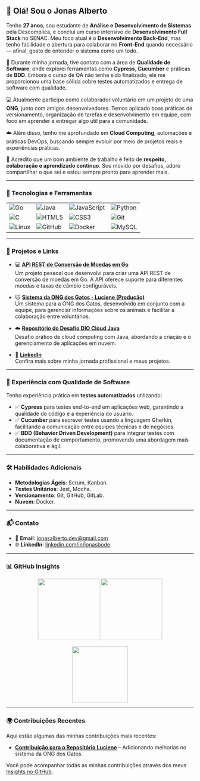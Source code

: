 ## 👋 Olá! Sou o Jonas Alberto

Tenho **27 anos**, sou estudante de **Análise e Desenvolvimento de Sistemas** pela Descomplica, e conclui um curso intensivo de **Desenvolvimento Full Stack** no SENAC. Meu foco atual é o **Desenvolvimento Back-End**, mas tenho facilidade e abertura para colaborar no **Front-End** quando necessário — afinal, gosto de entender o sistema como um todo.  

🧪 Durante minha jornada, tive contato com a área de **Qualidade de Software**, onde explorei ferramentas como **Cypress**, **Cucumber** e práticas de **BDD**. Embora o curso de QA não tenha sido finalizado, ele me proporcionou uma base sólida sobre testes automatizados e entrega de software com qualidade.

💻 Atualmente participo como colaborador voluntário em um projeto de uma **ONG**, junto com amigos desenvolvedores. Temos aplicado boas práticas de versionamento, organização de tarefas e desenvolvimento em equipe, com foco em aprender e entregar algo útil para a comunidade.

☁️ Além disso, tenho me aprofundado em **Cloud Computing**, automações e práticas DevOps, buscando sempre evoluir por meio de projetos reais e experiências práticas.

🌱 Acredito que um bom ambiente de trabalho é feito de **respeito, colaboração e aprendizado contínuo**. Sou movido por desafios, adoro compartilhar o que sei e estou sempre pronto para aprender mais.


---

### 🚀 Tecnologias e Ferramentas

<div align="center">
  <table>
    <tr>
      <td><img src="https://img.shields.io/badge/-Go-00ADD8?style=flat&logo=go&logoColor=white" alt="Go" /></td>
      <td><img src="https://img.shields.io/badge/-Java-007396?style=flat&logo=java&logoColor=white" alt="Java" /></td>
      <td><img src="https://img.shields.io/badge/-JavaScript-F7DF1E?style=flat&logo=javascript&logoColor=black" alt="JavaScript" /></td>
      <td><img src="https://img.shields.io/badge/Python-3776AB?style=flat&logo=python&logoColor=white" alt="Python" /></td>
    </tr>
    <tr>
      <td><img src="https://img.shields.io/badge/C-00599C?style=flat&logo=c&logoColor=white" alt="C" /></td>
      <td><img src="https://img.shields.io/badge/-HTML5-E34F26?style=flat&logo=html5&logoColor=white" alt="HTML5" /></td>
      <td><img src="https://img.shields.io/badge/-CSS3-1572B6?style=flat&logo=css3&logoColor=white" alt="CSS3" /></td>
      <td><img src="https://img.shields.io/badge/-Git-F05032?style=flat&logo=git&logoColor=white" alt="Git" /></td>
    </tr>
    <tr>
      <td><img src="https://img.shields.io/badge/-Linux-FCC624?style=flat&logo=linux&logoColor=black" alt="Linux" /></td>
      <td><img src="https://img.shields.io/badge/-GitHub-181717?style=flat&logo=github&logoColor=white" alt="GitHub" /></td>
      <td><img src="https://img.shields.io/badge/-Docker-2496ED?style=flat&logo=docker&logoColor=white" alt="Docker" /></td>
      <td><img src="https://img.shields.io/badge/-MySQL-4479A1?style=flat&logo=mysql&logoColor=white" alt="MySQL" /></td>
    </tr>
  </table>
</div>

---

### 📌 Projetos e Links

- 💻 **[API REST de Conversão de Moedas em Go](https://github.com/BodeXX/api-rest-go)**  
  Um projeto pessoal que desenvolvi para criar uma API REST de conversão de moedas em Go. A API oferece suporte para diferentes moedas e taxas de câmbio configuráveis.

- 🐱 **[Sistema da ONG dos Gatos - Luciene (Produção)](https://github.com/Codando-Junto/luciene)**  
  Um sistema para a ONG dos Gatos, desenvolvido em conjunto com a equipe, para gerenciar informações sobre os animais e facilitar a colaboração entre voluntários.

- ☁️ **[Repositório do Desafio DIO Cloud Java](https://github.com/BodeXX/dio-lab-open-source)**  
  Desafio prático de cloud computing com Java, abordando a criação e o gerenciamento de aplicações em nuvem.

- 🔗 **[LinkedIn](https://www.linkedin.com/in/jonasbode)**  
  Confira mais sobre minha jornada profissional e meus projetos.

---

### 🧪 Experiência com Qualidade de Software

Tenho experiência prática em **testes automatizados** utilizando:

- ✅ **Cypress** para testes end-to-end em aplicações web, garantindo a qualidade do código e a experiência do usuário.
- ✅ **Cucumber** para escrever testes usando a linguagem Gherkin, facilitando a comunicação entre equipes técnicas e de negócios.
- ✅ **BDD (Behavior Driven Development)** para integrar testes com documentação de comportamento, promovendo uma abordagem mais colaborativa e ágil.

---

### 🛠️ Habilidades Adicionais

- **Metodologias Ágeis**: Scrum, Kanban.
- **Testes Unitários**: Jest, Mocha.
- **Versionamento**: Git, GitHub, GitLab.
- **Nuvem**: Docker.

---

### 📬 Contato

- 📧 **Email**: jonasalberto.dev@gmail.com
- 🌐 **LinkedIn**: [linkedin.com/in/jonasbode](https://www.linkedin.com/in/jonas-alberto-90162372/)


---

### 📊 GitHub Insights

<p align="center">
  <img src="https://github-readme-stats.vercel.app/api?username=BodeXX&theme=transparent&bg_color=000&border_color=30A3DC&show_icons=true&icon_color=30A3DC&title_color=E94D5F&text_color=FFF" height="165" />
  <img src="https://github-readme-stats-git-masterrstaa-rickstaa.vercel.app/api/top-langs/?username=BodeXX&layout=compact&bg_color=000&border_color=30A3DC&title_color=E94D5F&text_color=FFF" height="165" />
</p>

<p align="center">
  <a href="https://git.io/streak-stats">
    <img src="https://streak-stats.demolab.com/?user=BodeXX&theme=bear&background=000&border=30A3DC&dates=FFF" height="150" />
  </a>
</p>

---

### 🌍 Contribuições Recentes

Aqui estão algumas das minhas contribuições mais recentes:

- **[Contribuição para o Repositório Luciene](https://github.com/Codando-Junto/luciene/pull/11)** – Adicionando melhorias no sistema da ONG dos Gatos.

Você pode acompanhar todas as minhas contribuições através dos meus [Insights no GitHub](https://github.com/BodeXX).
